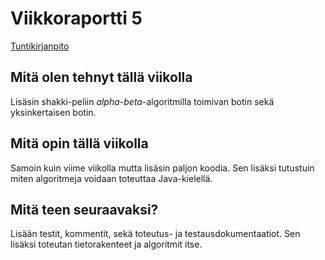 # Viikkoraportti 5

[Tuntikirjanpito](./tuntikirjanpito.md)

## Mitä olen tehnyt tällä viikolla
Lisäsin shakki-peliin *alpha-beta*-algoritmilla toimivan botin sekä yksinkertaisen botin.

## Mitä opin tällä viikolla
Samoin kuin viime viikolla mutta lisäsin paljon koodia.
Sen lisäksi tutustuin miten algoritmeja voidaan toteuttaa Java-kielellä.

## Mitä teen seuraavaksi?
Lisään testit, kommentit, sekä toteutus- ja testausdokumentaatiot.
Sen lisäksi toteutan tietorakenteet ja algoritmit itse.
